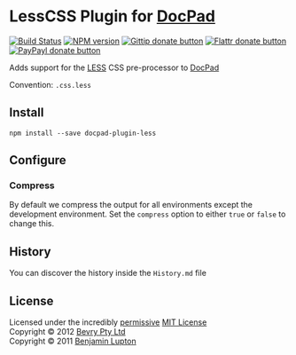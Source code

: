 # LessCSS Plugin for [DocPad](https://docpad.org)

[![Build Status](https://secure.travis-ci.org/docpad/docpad-plugin-less.png?branch=master)](http://travis-ci.org/docpad/docpad-plugin-less "Check this project's build status on TravisCI")
[![NPM version](https://badge.fury.io/js/docpad-plugin-less.png)](https://npmjs.org/package/docpad-plugin-less "View this project on NPM")
[![Gittip donate button](http://badgr.co/gittip/docpad.png)](https://www.gittip.com/docpad/ "Donate weekly to this project using Gittip")
[![Flattr donate button](https://raw.github.com/balupton/flattr-buttons/master/badge-89x18.gif)](http://flattr.com/thing/344188/balupton-on-Flattr "Donate monthly to this project using Flattr")
[![PayPayl donate button](https://www.paypalobjects.com/en_AU/i/btn/btn_donate_SM.gif)](https://www.paypal.com/au/cgi-bin/webscr?cmd=_flow&SESSION=IHj3DG3oy_N9A9ZDIUnPksOi59v0i-EWDTunfmDrmU38Tuohg_xQTx0xcjq&dispatch=5885d80a13c0db1f8e263663d3faee8d14f86393d55a810282b64afed84968ec "Donate once-off to this project using Paypal")

Adds support for the [LESS](http://lesscss.org/) CSS pre-processor to [DocPad](https://docpad.org)

Convention:  `.css.less`


## Install

```
npm install --save docpad-plugin-less
```


## Configure

### Compress
By default we compress the output for all environments except the development environment. Set the `compress` option to either `true` or `false` to change this.


## History
You can discover the history inside the `History.md` file


## License
Licensed under the incredibly [permissive](http://en.wikipedia.org/wiki/Permissive_free_software_licence) [MIT License](http://creativecommons.org/licenses/MIT/)
<br/>Copyright &copy; 2012 [Bevry Pty Ltd](http://bevry.me)
<br/>Copyright &copy; 2011 [Benjamin Lupton](http://balupton.com)
